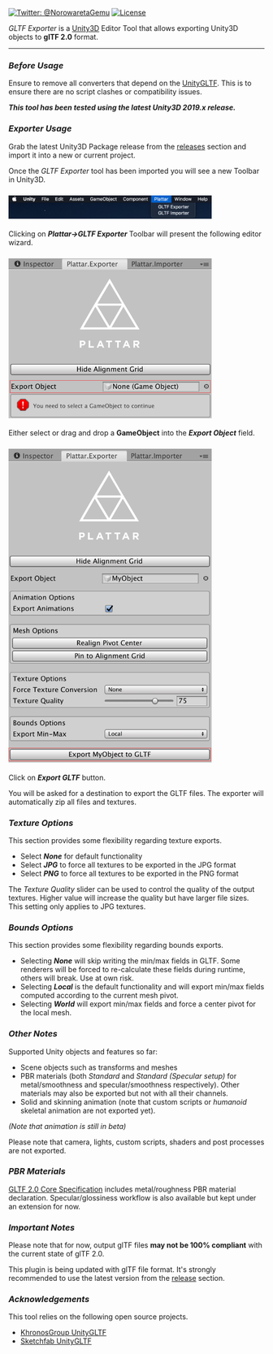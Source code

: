 [![Twitter: @NorowaretaGemu](https://img.shields.io/badge/X-@NorowaretaGemu-blue.svg?style=flat)](https://x.com/NorowaretaGemu)
[![License](https://img.shields.io/badge/license-Apache%202.0-blue.svg?style=flat)](LICENSE)

_GLTF Exporter_ is a [Unity3D](https://unity3d.com/) Editor Tool that allows exporting Unity3D objects to **glTF 2.0** format.

***

### ***Before Usage*** 

Ensure to remove all converters that depend on the [UnityGLTF](https://github.com/KhronosGroup/UnityGLTF). This is to ensure there are no script clashes or compatibility issues.

***This tool has been tested using the latest Unity3D 2019.x release.***

### ***Exporter Usage***

Grab the latest Unity3D Package release from the [releases](https://github.com/Plattar/gltf-exporter/releases) section and import it into a new or current project.

Once the _GLTF Exporter_ tool has been imported you will see a new Toolbar in Unity3D.
<h3 align="left">
  <img src="graphics/toolbar.png?raw=true" alt="Unity3D Toolbar" width="400">
</h3>

Clicking on ***Plattar->GLTF Exporter*** Toolbar will present the following editor wizard.

<h3 align="left">
  <img src="graphics/wizard.png?raw=true" alt="Unity3D Wizard" width="400">
</h3>

Either select or drag and drop a **GameObject** into the ***Export Object*** field.

<h3 align="left">
  <img src="graphics/export.png?raw=true" alt="Unity3D Export" width="400">
</h3>

Click on ***Export GLTF*** button.

You will be asked for a destination to export the GLTF files. The exporter will automatically zip all files and textures.

### ***Texture Options***

This section provides some flexibility regarding texture exports.

* Select _***None***_ for default functionality
* Select _***JPG***_ to force all textures to be exported in the JPG format
* Select _***PNG***_ to force all textures to be exported in the PNG format

The _Texture Quality_ slider can be used to control the quality of the output textures. Higher value will increase the quality but have larger file sizes. This setting only applies to JPG textures.

### ***Bounds Options***

This section provides some flexibility regarding bounds exports.

* Selecting _***None***_ will skip writing the min/max fields in GLTF. Some renderers will be forced to re-calculate these fields during runtime, others will break. Use at own risk.
* Selecting _***Local***_ is the default functionality and will export min/max fields computed according to the current mesh pivot.
* Selecting _***World***_ will export min/max fields and force a center pivot for the local mesh.

### ***Other Notes***

Supported Unity objects and features so far:

* Scene objects such as transforms and meshes
* PBR materials (both *Standard* and *Standard (Specular setup)* for metal/smoothness and specular/smoothness respectively). Other materials may also be exported but not with all their channels.
* Solid and skinning animation (note that custom scripts or *humanoid* skeletal animation are not exported yet).

*(Note that animation is still in beta)*

Please note that camera, lights, custom scripts, shaders and post processes are not exported.

### ***PBR Materials***

[GLTF 2.0 Core Specification](https://github.com/KhronosGroup/glTF/tree/master/specification/2.0) includes metal/roughness PBR material declaration. Specular/glossiness workflow is also available but kept under an extension for now.

### ***Important Notes***

Please note that for now, output glTF files **may not be 100% compliant** with the current state of glTF 2.0.

This plugin is being updated with glTF file format. It's strongly recommended to use the latest version from the [release](https://github.com/Plattar/gltf-exporter/releases) section.

### ***Acknowledgements***

This tool relies on the following open source projects.

* [KhronosGroup UnityGLTF](https://github.com/KhronosGroup/UnityGLTF)
* [Sketchfab UnityGLTF](https://github.com/sketchfab/UnityGLTF)

